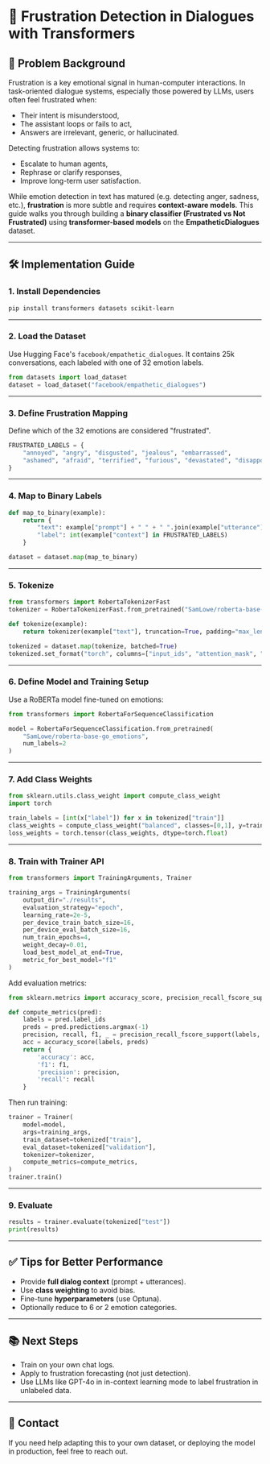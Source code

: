 
# 🧠 Frustration Detection in Dialogues with Transformers

## 🧩 Problem Background

Frustration is a key emotional signal in human-computer interactions. In task-oriented dialogue systems, especially those powered by LLMs, users often feel frustrated when:
- Their intent is misunderstood,
- The assistant loops or fails to act,
- Answers are irrelevant, generic, or hallucinated.

Detecting frustration allows systems to:
- Escalate to human agents,
- Rephrase or clarify responses,
- Improve long-term user satisfaction.

While emotion detection in text has matured (e.g. detecting anger, sadness, etc.), **frustration** is more subtle and requires **context-aware models**. This guide walks you through building a **binary classifier (Frustrated vs Not Frustrated)** using **transformer-based models** on the **EmpatheticDialogues** dataset.

---

## 🛠 Implementation Guide

### 1. Install Dependencies

```bash
pip install transformers datasets scikit-learn
```

---

### 2. Load the Dataset

Use Hugging Face's `facebook/empathetic_dialogues`. It contains 25k conversations, each labeled with one of 32 emotion labels.

```python
from datasets import load_dataset
dataset = load_dataset("facebook/empathetic_dialogues")
```

---

### 3. Define Frustration Mapping

Define which of the 32 emotions are considered "frustrated".

```python
FRUSTRATED_LABELS = {
    "annoyed", "angry", "disgusted", "jealous", "embarrassed", 
    "ashamed", "afraid", "terrified", "furious", "devastated", "disappointed"
}
```

---

### 4. Map to Binary Labels

```python
def map_to_binary(example):
    return {
        "text": example["prompt"] + " " + " ".join(example["utterance"]),
        "label": int(example["context"] in FRUSTRATED_LABELS)
    }

dataset = dataset.map(map_to_binary)
```

---

### 5. Tokenize

```python
from transformers import RobertaTokenizerFast
tokenizer = RobertaTokenizerFast.from_pretrained("SamLowe/roberta-base-go_emotions")

def tokenize(example):
    return tokenizer(example["text"], truncation=True, padding="max_length", max_length=512)

tokenized = dataset.map(tokenize, batched=True)
tokenized.set_format("torch", columns=["input_ids", "attention_mask", "label"])
```

---

### 6. Define Model and Training Setup

Use a RoBERTa model fine-tuned on emotions:

```python
from transformers import RobertaForSequenceClassification

model = RobertaForSequenceClassification.from_pretrained(
    "SamLowe/roberta-base-go_emotions",
    num_labels=2
)
```

---

### 7. Add Class Weights

```python
from sklearn.utils.class_weight import compute_class_weight
import torch

train_labels = [int(x["label"]) for x in tokenized["train"]]
class_weights = compute_class_weight("balanced", classes=[0,1], y=train_labels)
loss_weights = torch.tensor(class_weights, dtype=torch.float)
```

---

### 8. Train with Trainer API

```python
from transformers import TrainingArguments, Trainer

training_args = TrainingArguments(
    output_dir="./results",
    evaluation_strategy="epoch",
    learning_rate=2e-5,
    per_device_train_batch_size=16,
    per_device_eval_batch_size=16,
    num_train_epochs=4,
    weight_decay=0.01,
    load_best_model_at_end=True,
    metric_for_best_model="f1"
)
```

Add evaluation metrics:

```python
from sklearn.metrics import accuracy_score, precision_recall_fscore_support

def compute_metrics(pred):
    labels = pred.label_ids
    preds = pred.predictions.argmax(-1)
    precision, recall, f1, _ = precision_recall_fscore_support(labels, preds, average='binary')
    acc = accuracy_score(labels, preds)
    return {
        'accuracy': acc,
        'f1': f1,
        'precision': precision,
        'recall': recall
    }
```

Then run training:

```python
trainer = Trainer(
    model=model,
    args=training_args,
    train_dataset=tokenized["train"],
    eval_dataset=tokenized["validation"],
    tokenizer=tokenizer,
    compute_metrics=compute_metrics,
)
trainer.train()
```

---

### 9. Evaluate

```python
results = trainer.evaluate(tokenized["test"])
print(results)
```

---

## ✅ Tips for Better Performance

- Provide **full dialog context** (prompt + utterances).
- Use **class weighting** to avoid bias.
- Fine-tune **hyperparameters** (use Optuna).
- Optionally reduce to 6 or 2 emotion categories.

---

## 📚 Next Steps

- Train on your own chat logs.
- Apply to frustration forecasting (not just detection).
- Use LLMs like GPT-4o in in-context learning mode to label frustration in unlabeled data.

---

## 📩 Contact

If you need help adapting this to your own dataset, or deploying the model in production, feel free to reach out.
